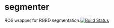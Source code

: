 # segmenter

ROS wrapper for RGBD segmentation.[![Build Status](https://travis-ci.com/JordLee/segmenter_jordlee.pn://travis-ci.com/JordLee/segmenter_jordlee.svg?token=yq1ky2pprZ86pCPy1qX5&branch=master)](https://travis-ci.com/JordLee/segmenter_jordlee)

